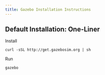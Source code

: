 ```yaml
---
title: Gazebo Installation Instructions
---
```


## Default Installation: One-Liner
Install
```
curl -sSL http://get.gazebosim.org | sh
```
Run
```
gazebo
```
